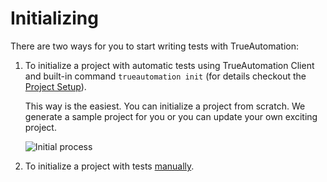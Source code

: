 # Initializing

There are two ways for you to start writing tests with TrueAutomation:

1. To initialize a project with automatic tests using TrueAutomation Client and built-in command `trueautomation init` (for details checkout the [Project Setup](project-setup.md)). 

    This way is the easiest. You can initialize a project from scratch. We generate a sample project for you or you can update your own exciting project.

     ![Initial process](_gif/init-ta.gif 'Initial process')
     
2. To initialize a project with tests [manually](initializing-manually.md).